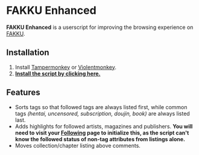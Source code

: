 # FAKKU Enhanced

**FAKKU Enhanced** is a userscript for improving the browsing experience on [FAKKU](https://www.fakku.net).

## Installation

1. Install [Tampermonkey](http://tampermonkey.net/) or [Violentmonkey](https://violentmonkey.github.io/get-it/).
2. **[Install the script by clicking here.](https://github.com/Daiz/fakku-enhanced/raw/stable/fakku-enhanced.user.js)**

## Features

- Sorts tags so that followed tags are always listed first, while common tags *(hentai, uncensored, subscription, doujin, book)* are always listed last.
- Adds highlights for followed artists, magazines and publishers. **You will need to visit your [Following](https://www.fakku.net/account/following) page to initialize this, as the script can't know the followed status of non-tag attributes from listings alone.**
- Moves collection/chapter listing above comments.